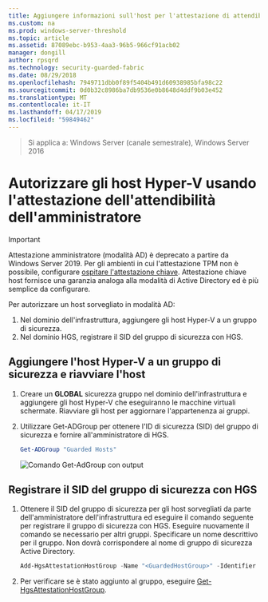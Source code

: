 ```yaml
---
title: Aggiungere informazioni sull'host per l'attestazione di attendibilità dell'amministratore
ms.custom: na
ms.prod: windows-server-threshold
ms.topic: article
ms.assetid: 87089ebc-b953-4aa3-96b5-966cf91acb02
manager: dongill
author: rpsqrd
ms.technology: security-guarded-fabric
ms.date: 08/29/2018
ms.openlocfilehash: 7949711dbb0f89f5404b491d60938985bfa98c22
ms.sourcegitcommit: 0d0b32c8986ba7db9536e0b8648d4ddf9b03e452
ms.translationtype: MT
ms.contentlocale: it-IT
ms.lasthandoff: 04/17/2019
ms.locfileid: "59849462"
---
```

>Si applica a: Windows Server (canale semestrale), Windows Server 2016

# <a name="authorize-hyper-v-hosts-using-admin-trusted-attestation"></a>Autorizzare gli host Hyper-V usando l'attestazione dell'attendibilità dell'amministratore

>[!IMPORTANT]
>Attestazione amministratore (modalità AD) è deprecato a partire da Windows Server 2019. Per gli ambienti in cui l'attestazione TPM non è possibile, configurare [ospitare l'attestazione chiave](guarded-fabric-initialize-hgs-key-mode.md). Attestazione chiave host fornisce una garanzia analoga alla modalità di Active Directory ed è più semplice da configurare. 


Per autorizzare un host sorvegliato in modalità AD: 

1. Nel dominio dell'infrastruttura, aggiungere gli host Hyper-V a un gruppo di sicurezza.
2. Nel dominio HGS, registrare il SID del gruppo di sicurezza con HGS. 

## <a name="add-the-hyper-v-host-to-a-security-group-and-reboot-the-host"></a>Aggiungere l'host Hyper-V a un gruppo di sicurezza e riavviare l'host

1. Creare un **GLOBAL** sicurezza gruppo nel dominio dell'infrastruttura e aggiungere gli host Hyper-V che eseguiranno le macchine virtuali schermate. 
   Riavviare gli host per aggiornare l'appartenenza ai gruppi.

2. Utilizzare Get-ADGroup per ottenere l'ID di sicurezza (SID) del gruppo di sicurezza e fornire all'amministratore di HGS. 

   ```powershell
   Get-ADGroup "Guarded Hosts"
   ```

   ![Comando Get-AdGroup con output](../media/Guarded-Fabric-Shielded-VM/guarded-host-get-adgroup.png)

## <a name="register-the-sid-of-the-security-group-with-hgs"></a>Registrare il SID del gruppo di sicurezza con HGS  

1. Ottenere il SID del gruppo di sicurezza per gli host sorvegliati da parte dell'amministratore dell'infrastruttura ed eseguire il comando seguente per registrare il gruppo di sicurezza con HGS. 
   Eseguire nuovamente il comando se necessario per altri gruppi. 
   Specificare un nome descrittivo per il gruppo. 
   Non dovrà corrispondere al nome di gruppo di sicurezza Active Directory. 

   ```powershell
   Add-HgsAttestationHostGroup -Name "<GuardedHostGroup>" -Identifier "<SID>"
   ```

2. Per verificare se è stato aggiunto al gruppo, eseguire [Get-HgsAttestationHostGroup](https://technet.microsoft.com/library/mt652172.aspx). 



